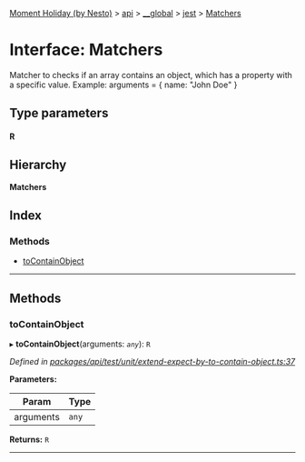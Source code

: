 [Moment Holiday (by Nesto)](../README.md) > [api](../modules/api.md) > [__global](../modules/api.__global.md) > [jest](../modules/api.__global.jest.md) > [Matchers](../interfaces/api.__global.jest.matchers.md)

# Interface: Matchers

Matcher to checks if an array contains an object, which has a property with a specific value. Example: arguments = { name: "John Doe" }

## Type parameters
#### R 
## Hierarchy

**Matchers**

## Index

### Methods

* [toContainObject](api.__global.jest.matchers.md#tocontainobject)

---

## Methods

<a id="tocontainobject"></a>

###  toContainObject

▸ **toContainObject**(arguments: *`any`*): `R`

*Defined in [packages/api/test/unit/extend-expect-by-to-contain-object.ts:37](https://github.com/nesto-software/moment-holiday/blob/72ce1a6/packages/api/test/unit/extend-expect-by-to-contain-object.ts#L37)*

**Parameters:**

| Param | Type |
| ------ | ------ |
| arguments | `any` |

**Returns:** `R`

___

